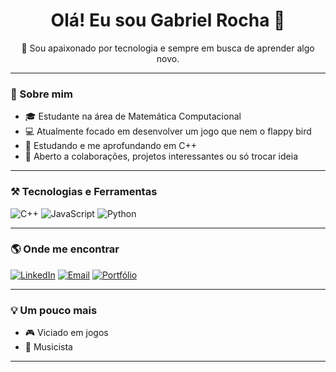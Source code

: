 <h1 align="center">Olá! Eu sou Gabriel Rocha 👋</h1>

<p align="center">
  🔭 Sou apaixonado por tecnologia e sempre em busca de aprender algo novo.  
</p>

---

### 🧠 Sobre mim

- 🎓 Estudante na área de Matemática Computacional
- 💻 Atualmente focado em desenvolver um jogo que nem o flappy bird
- 🌱 Estudando e me aprofundando em C++
- 🤝 Aberto a colaborações, projetos interessantes ou só trocar ideia

---

### ⚒️ Tecnologias e Ferramentas

![C++](https://img.shields.io/badge/C++-00599C?style=flat&logo=cplusplus&logoColor=white)
![JavaScript](https://img.shields.io/badge/JavaScript-F7DF1E?style=flat&logo=javascript&logoColor=black)
![Python](https://img.shields.io/badge/Python-3776AB?style=flat&logo=python&logoColor=white)
<!-- Adicione ou remova conforme necessário -->

---

### 🌎 Onde me encontrar

[![LinkedIn](https://img.shields.io/badge/LinkedIn-%230077B5.svg?&style=flat&logo=linkedin&logoColor=white)](https://linkedin.com/in/seu-usuario)
[![Email](https://img.shields.io/badge/Email-D14836?style=flat&logo=gmail&logoColor=white)](mailto:seuemail@exemplo.com)
[![Portfólio](https://img.shields.io/badge/Portfólio-000?style=flat&logo=firefox&logoColor=white)](https://seuportfolio.com)

---

### 💡 Um pouco mais

- 🎮 Viciado em jogos 
- 🎸 Musicista

---




<!--
**GabrielRAscencao/GabrielRAscencao** is a ✨ _special_ ✨ repository because its `README.md` (this file) appears on your GitHub profile.

Here are some ideas to get you started:

- 🔭 I’m currently working on ...
- 🌱 I’m currently learning ...
- 👯 I’m looking to collaborate on ...
- 🤔 I’m looking for help with ...
- 💬 Ask me about ...
- 📫 How to reach me: ...
- 😄 Pronouns: ...
- ⚡ Fun fact: ...
-->
